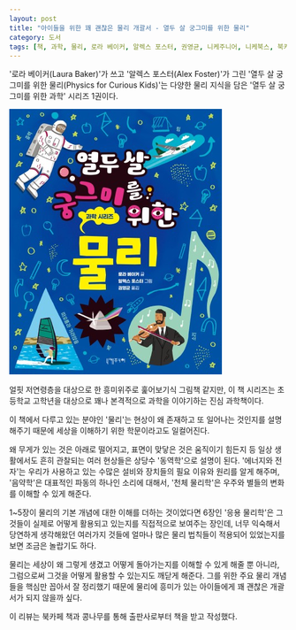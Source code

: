 ```yaml
---
layout: post
title: "아이들을 위한 꽤 괜찮은 물리 개괄서 - 열두 살 궁그미를 위한 물리"
category: 도서
tags: [책, 과학, 물리, 로라 베이커, 알렉스 포스터, 권영균, 니케주니어, 니케북스, 북카페 책과 콩나무, 서평]
---
```


'로라 베이커(Laura Baker)'가 쓰고
'알렉스 포스터(Alex Foster)'가 그린
'열두 살 궁그미를 위한 물리(Physics for Curious Kids)'는
다양한 물리 지식을 담은 '열두 살 궁그미를 위한 과학' 시리즈 1권이다.

![표지](/images/physics-for-curious-kids-book-h480.jpg)

얼핏 저연령층을 대상으로 한 흥미위주로 훑어보기식 그림책 같지만,
이 책 시리즈는 초등학교 고학년을 대상으로 꽤나 본격적으로 과학을 이야기하는 진심 과학책이다.

이 책에서 다루고 있는 분야인 '물리'는
현상이 왜 존재하고 또 일어나는 것인지를 설명해주기 때문에
세상을 이해하기 위한 학문이라고도 일컬어진다.

왜 무게가 있는 것은 아래로 떨어지고, 표면이 맞닿은 것은 움직이기 힘든지 등
일상 생활에서도 흔히 관찰되는 여러 현상들은 상당수 '동역학'으로 설명이 된다.
'에너지와 전자'는 우리가 사용하고 있는 수많은 설비와 장치들의 필요 이유와 원리를 알게 해주며,
'음약학'은 대표적인 파동의 하나인 소리에 대해서,
'천체 물리학'은 우주와 별들의 변화를 이해할 수 있게 해준다.

1~5장이 물리의 기본 개념에 대한 이해를 더하는 것이었다면
6장인 '응용 물리학'은 그것들이 실제로 어떻게 활용되고 있는지를 직접적으로 보여주는 장인데,
너무 익숙해서 당연하게 생각해왔던 여러가지 것들에
얼마나 많은 물리 법칙들이 적용되어 있었는지를 보면
조금은 놀랍기도 하다.

물리는 세상이 왜 그렇게 생겼고 어떻게 돌아가는지를 이해할 수 있게 해줄 뿐 아니라,
그럼으로써 그것을 어떻게 활용할 수 있는지도 깨닫게 해준다.
그를 위한 주요 물리 개념들을 핵심만 꼽아서 잘 정리했기 때문에
물리에 흥미가 있는 아이들에게 꽤 괜찮은 개괄서가 되지 않을까 싶다.



<div class="im im-info">
이 리뷰는 북카페 책과 콩나무를 통해 출판사로부터 책을 받고 작성했다.
</div>
